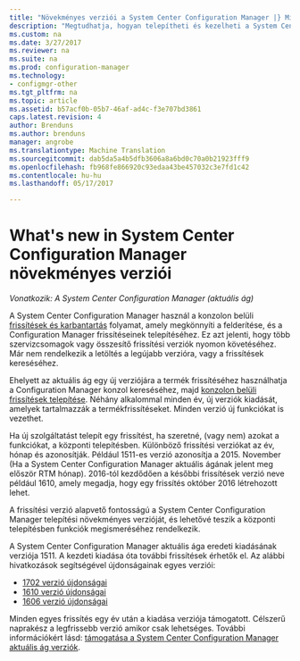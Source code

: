 ```yaml
---
title: "Növekményes verziói a System Center Configuration Manager |} Microsoft Docs"
description: "Megtudhatja, hogyan telepítheti és kezelheti a System Center Configuration Manager-frissítések."
ms.custom: na
ms.date: 3/27/2017
ms.reviewer: na
ms.suite: na
ms.prod: configuration-manager
ms.technology:
- configmgr-other
ms.tgt_pltfrm: na
ms.topic: article
ms.assetid: b57acf0b-05b7-46af-ad4c-f3e707bd3861
caps.latest.revision: 4
author: Brenduns
ms.author: brenduns
manager: angrobe
ms.translationtype: Machine Translation
ms.sourcegitcommit: dab5da5a4b5dfb3606a8a6bd0c70a0b21923fff9
ms.openlocfilehash: fb968fe866920c93edaa43be457032c3e7fd1c42
ms.contentlocale: hu-hu
ms.lasthandoff: 05/17/2017

---
```

# <a name="whats-new-in-system-center-configuration-manager-incremental-versions"></a>What's new in System Center Configuration Manager növekményes verziói

*Vonatkozik: A System Center Configuration Manager (aktuális ág)*




 A System Center Configuration Manager használ a konzolon belüli [frissítések és karbantartás](/sccm/core/servers/manage/updates) folyamat, amely megkönnyíti a felderítése, és a Configuration Manager frissítéseinek telepítéséhez. Ez azt jelenti, hogy több szervizcsomagok vagy összesítő frissítési verziók nyomon követéséhez. Már nem rendelkezik a letöltés a legújabb verzióra, vagy a frissítések kereséséhez.

 Ehelyett az aktuális ág egy új verziójára a termék frissítéséhez használhatja a Configuration Manager konzol kereséséhez, majd [konzolon belüli frissítések telepítése](../../../core/servers/manage/install-in-console-updates.md). Néhány alkalommal minden év, új verziók kiadását, amelyek tartalmazzák a termékfrissítéseket. Minden verzió új funkciókat is vezethet.  

 Ha új szolgáltatást telepít egy frissítést, ha szeretné, (vagy nem) azokat a funkciókat, a központi telepítésben. Különböző frissítési verziókat az év, hónap és azonosítják. Például 1511-es verzió azonosítja a 2015. November (Ha a System Center Configuration Manager aktuális ágának jelent meg először RTM hónap). 2016-tól kezdődően a későbbi frissítések verzió neve például 1610, amely megadja, hogy egy frissítés október 2016 létrehozott lehet.

 A frissítési verzió alapvető fontosságú a System Center Configuration Manager telepítési növekményes verzióját, és lehetővé teszik a központi telepítésben funkciók megismeréséhez rendelkezik.

 A System Center Configuration Manager aktuális ága eredeti kiadásának verziója 1511. A kezdeti kiadása óta további frissítések érhetők el. Az alábbi hivatkozások segítségével újdonságainak egyes verziói:
  - [1702 verzió újdonságai](../../../core/plan-design/changes/whats-new-in-version-1702.md)
  - [1610 verzió újdonságai](../../../core/plan-design/changes/whats-new-in-version-1610.md)
  - [1606 verzió újdonságai](../../../core/plan-design/changes/whats-new-in-version-1606.md)  

<!-- 
  - [What's new in version 1602](../../../core/plan-design/changes/whats-new-in-version-1602.md)
-->

 Minden egyes frissítés egy év után a kiadása verziója támogatott. Célszerű naprakész a legfrissebb verzió amikor csak lehetséges. További információkért lásd: [támogatása a System Center Configuration Manager aktuális ág verziók](../../../core/servers/manage/current-branch-versions-supported.md).  

